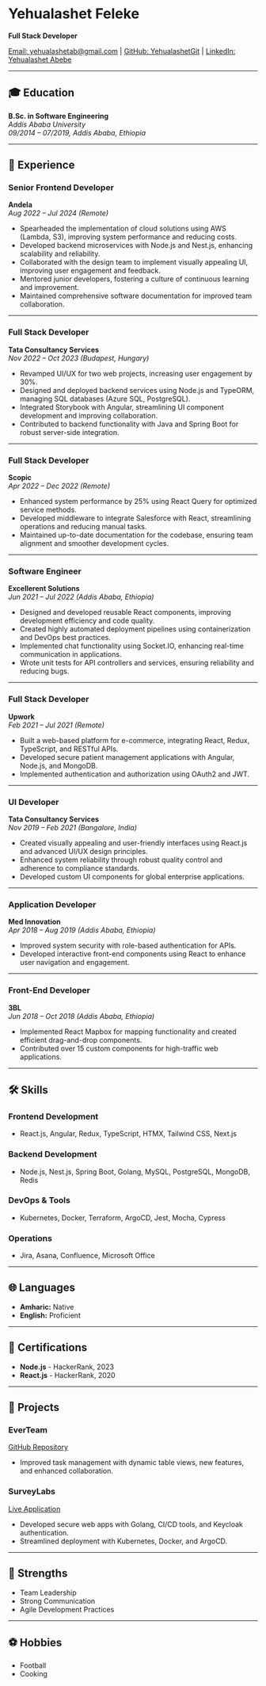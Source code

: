 # Yehualashet Feleke
**Full Stack Developer**

[Email: yehualashetab@gmail.com](mailto:yehualashetab@gmail.com) | [GitHub: YehualashetGit](https://github.com/YehualashetGit) | [LinkedIn: Yehualashet Abebe](https://www.linkedin.com/in/yehualashet-abebe/)

---

## 🎓 Education
**B.Sc. in Software Engineering**  
_Addis Ababa University_  
*09/2014 – 07/2019, Addis Ababa, Ethiopia*  

---

## 💼 Experience

### **Senior Frontend Developer**  
**Andela**  
_Aug 2022 – Jul 2024 (Remote)_  
- Spearheaded the implementation of cloud solutions using AWS (Lambda, S3), improving system performance and reducing costs.
- Developed backend microservices with Node.js and Nest.js, enhancing scalability and reliability.
- Collaborated with the design team to implement visually appealing UI, improving user engagement and feedback.
- Mentored junior developers, fostering a culture of continuous learning and improvement.
- Maintained comprehensive software documentation for improved team collaboration.

---

### **Full Stack Developer**  
**Tata Consultancy Services**  
_Nov 2022 – Oct 2023 (Budapest, Hungary)_  
- Revamped UI/UX for two web projects, increasing user engagement by 30%.
- Designed and deployed backend services using Node.js and TypeORM, managing SQL databases (Azure SQL, PostgreSQL).
- Integrated Storybook with Angular, streamlining UI component development and improving collaboration.
- Contributed to backend functionality with Java and Spring Boot for robust server-side integration.

---

### **Full Stack Developer**  
**Scopic**  
_Apr 2022 – Dec 2022 (Remote)_  
- Enhanced system performance by 25% using React Query for optimized service methods.
- Developed middleware to integrate Salesforce with React, streamlining operations and reducing manual tasks.
- Maintained up-to-date documentation for the codebase, ensuring team alignment and smoother development cycles.

---

### **Software Engineer**  
**Excellerent Solutions**  
_Jun 2021 – Jul 2022 (Addis Ababa, Ethiopia)_  
- Designed and developed reusable React components, improving development efficiency and code quality.
- Created highly automated deployment pipelines using containerization and DevOps best practices.
- Implemented chat functionality using Socket.IO, enhancing real-time communication in applications.
- Wrote unit tests for API controllers and services, ensuring reliability and reducing bugs.

---

### **Full Stack Developer**  
**Upwork**  
_Feb 2021 – Jul 2021 (Remote)_  
- Built a web-based platform for e-commerce, integrating React, Redux, TypeScript, and RESTful APIs.
- Developed secure patient management applications with Angular, Node.js, and MongoDB.
- Implemented authentication and authorization using OAuth2 and JWT.

---

### **UI Developer**  
**Tata Consultancy Services**  
_Nov 2019 – Feb 2021 (Bangalore, India)_  
- Created visually appealing and user-friendly interfaces using React.js and advanced UI/UX design principles.
- Enhanced system reliability through robust quality control and adherence to compliance standards.
- Developed custom UI components for global enterprise applications.

---

### **Application Developer**  
**Med Innovation**  
_Apr 2018 – Aug 2019 (Addis Ababa, Ethiopia)_  
- Improved system security with role-based authentication for APIs.
- Developed interactive front-end components using React to enhance user navigation and engagement.

---

### **Front-End Developer**  
**3BL**  
_Jun 2018 – Oct 2018 (Addis Ababa, Ethiopia)_  
- Implemented React Mapbox for mapping functionality and created efficient drag-and-drop components.
- Contributed over 15 custom components for high-traffic web applications.

---

## 🛠 Skills

### **Frontend Development**
- React.js, Angular, Redux, TypeScript, HTMX, Tailwind CSS, Next.js

### **Backend Development**
- Node.js, Nest.js, Spring Boot, Golang, MySQL, PostgreSQL, MongoDB, Redis

### **DevOps & Tools**
- Kubernetes, Docker, Terraform, ArgoCD, Jest, Mocha, Cypress

### **Operations**
- Jira, Asana, Confluence, Microsoft Office

---

## 🌐 Languages
- **Amharic:** Native  
- **English:** Proficient  

---

## 📜 Certifications
- **Node.js** - HackerRank, 2023  
- **React.js** - HackerRank, 2020  

---

## 🌟 Projects

### **EverTeam**  
[GitHub Repository](https://github.com/ever-co/ever-teams)  
- Improved task management with dynamic table views, new features, and enhanced collaboration.

### **SurveyLabs**  
[Live Application](https://survey.hiyawlabs.com/)  
- Developed secure web apps with Golang, CI/CD tools, and Keycloak authentication.
- Streamlined deployment with Kubernetes, Docker, and ArgoCD.

---

## 🚀 Strengths
- Team Leadership  
- Strong Communication  
- Agile Development Practices  

---

## ⚽ Hobbies
- Football  
- Cooking  
